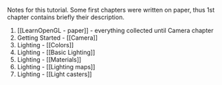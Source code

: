 Notes for this tutorial. Some first chapters were written on paper, thus 1st chapter contains briefly their description.

1. [[LearnOpenGL - paper]] - everything collected until Camera chapter
2. Getting Started - [[Camera]]
3. Lighting - [[Colors]]
4. Lighting - [[Basic Lighting]]
5. Lighting - [[Materials]]
6. Lighting - [[Lighting maps]]
7. Lighting - [[Light casters]]
